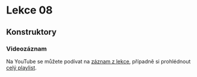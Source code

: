 Lekce 08
========

Konstruktory
------------

### Videozáznam

Na YouTube se můžete podívat na [záznam z lekce](https://www.youtube.com/watch?v=EfahtSUx8bE),
případně si prohlédnout [celý playlist](https://www.youtube.com/playlist?list=PLTCx5oiCrIJ70H8jF9FxPs15e3_m6su80).

